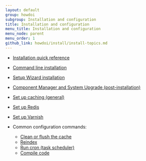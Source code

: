 ```yaml
---
layout: default
group: howdoi
subgroup: Installation and configuration
title: Installation and configuration
menu_title: Installation and configuration
menu_node: parent
menu_order: 1
github_link: howdoi/install/install-topics.md
---
```


*	<a href="{{ site.gdeurl }}install-gde/install/install-quick-ref.html">Installation quick reference</a>
*	<a href="{{ site.gdeurl }}install-gde/install/cli/install-cli.html">Command line installation</a>
*	<a href="{{ site.gdeurl }}install-gde/install/web/install-web.html">Setup Wizard installation</a>
*	<a href="{{ site.gdeurl }}comp-mgr/bk-compman-upgrade-guide.html">Component Manager and System Upgrade (post-installation)</a>
*	<a href="{{ site.gdeurl }}config-guide/config/caching.html">Set up caching (general)</a>
*	<a href="{{ site.gdeurl }}config-guide/redis/config-redis.html">Set up Redis</a>
*	<a href="{{ site.gdeurl }}config-guide/varnish/config-varnish.html">Set up Varnish</a>
*	Common configuration commands:

	*	<a href="{{ site.gdeurl }}config-guide/cli/config-cli-subcommands-cache.html">Clean or flush the cache</a>
	*	<a href="{{ site.gdeurl }}config-guide/cli/config-cli-subcommands-index.html">Reindex</a>
	*	<a href="{{ site.gdeurl }}config-guide/cli/config-cli-subcommands-cron.html">Run cron (task scheduler)</a>
	*	<a href="{{ site.gdeurl }}config-guide/cli/config-cli-subcommands-compiler-multi.html">Compile code</a>